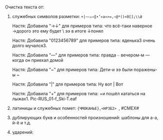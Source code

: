 Очистка текста от:

1. cлужебных символов разметки: `+|~—↓→‖∙’«ə»>=,—@*()<0[]¡\\Ə`

    Настя: Добавила "→↓" для примеров типа: что всё-таки  наверное →дорого это ему будет \ ээ в итоге ↓понял
    
    Настя: Добавила "0123456789" для примеров типа: яденька3 очень долго мучался3. 
    
    Настя: Добавила "—" для примеров типа:  правда ∙∙ вечером-м — когда он приехал домой
    
    Настя: Добавила "~" для примеров типа: Дети-и ээ были поражены-ы ~
    
    Настя: Добавила "|" для примеров типа: Ну вот | Вот 
    
    Настя: Добавила "+" для примеров типа: +и пошёл кататься на лыжах1.	Pic-RUS_01-f_Ski-T.eaf
    
2. латиницы и служебных помет: `{ЧМОКАНЬЕ},<НРЗБ2> `, #СМЕХ#
3. дублирующих букв и особенностей произношений: шаблоны для а-а, й-ё и т.д.
4. ударений: 
